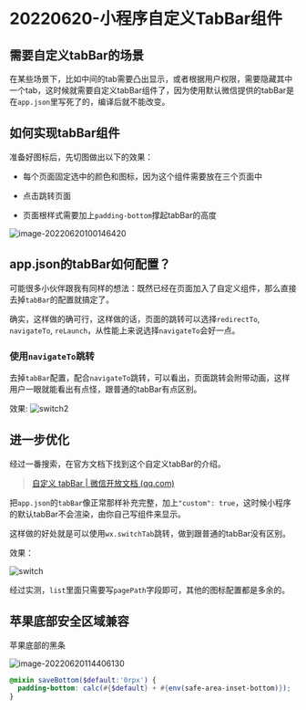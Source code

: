 # 20220620-小程序自定义TabBar组件

## 需要自定义tabBar的场景

在某些场景下，比如中间的tab需要凸出显示，或者根据用户权限，需要隐藏其中一个tab，这时候就需要自定义tabBar组件了，因为使用默认微信提供的tabBar是在`app.json`里写死了的，编译后就不能改变。

## 如何实现tabBar组件

准备好图标后，先切图做出以下的效果：

- 每个页面固定选中的颜色和图标，因为这个组件需要放在三个页面中

- 点击跳转页面

- 页面根样式需要加上`padding-bottom`撑起tabBar的高度

  

![image-20220620100146420](https://s2.loli.net/2022/06/20/Z2fzd5lDvR7KG8V.png)

## app.json的tabBar如何配置？

可能很多小伙伴跟我有同样的想法：既然已经在页面加入了自定义组件，那么直接去掉`tabBar`的配置就搞定了。

确实，这样做的确可行，这样做的话，页面的跳转可以选择`redirectTo`, `navigateTo`, `reLaunch`，从性能上来说选择`navigateTo`会好一点。

### 使用`navigateTo`跳转

去掉`tabBar`配置，配合`navigateTo`跳转，可以看出，页面跳转会附带动画，这样用户一眼就能看出有点怪，跟普通的tabBar有点区别。

效果:
![switch2](https://s2.loli.net/2022/06/20/I7mQlNLic1JErFX.gif)



## 进一步优化

经过一番搜索，在官方文档下找到这个自定义tabBar的介绍。

> [自定义 tabBar | 微信开放文档 (qq.com)](https://developers.weixin.qq.com/miniprogram/dev/framework/ability/custom-tabbar.html)

把`app.json`的`tabBar`像正常那样补充完整，加上`"custom": true`，这时候小程序的默认tabBar不会渲染，由你自己写组件来显示。

这样做的好处就是可以使用`wx.switchTab`跳转，做到跟普通的tabBar没有区别。

效果：

![switch](https://s2.loli.net/2022/06/20/Q4ZqXLPIHklm9ic.gif)

经过实测，`list`里面只需要写`pagePath`字段即可，其他的图标配置都是多余的。

## 苹果底部安全区域兼容

苹果底部的黑条

![image-20220620114406130](https://s2.loli.net/2022/06/20/IP65axHmLjetuNk.png)

```scss
@mixin saveBottom($default:'0rpx') {
  padding-bottom: calc(#{$default} + #{env(safe-area-inset-bottom)});
}
```

